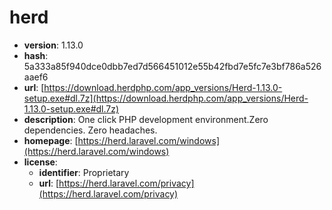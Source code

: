 # herd

- **version**: 1.13.0
- **hash**: 5a333a85f940dce0dbb7ed7d566451012e55b42fbd7e5fc7e3bf786a526aaef6
- **url**: [https://download.herdphp.com/app_versions/Herd-1.13.0-setup.exe#dl.7z](https://download.herdphp.com/app_versions/Herd-1.13.0-setup.exe#dl.7z)
- **description**: One click PHP development environment.Zero dependencies. Zero headaches.
- **homepage**: [https://herd.laravel.com/windows](https://herd.laravel.com/windows)
- **license**:
  - **identifier**: Proprietary
  - **url**: [https://herd.laravel.com/privacy](https://herd.laravel.com/privacy)

